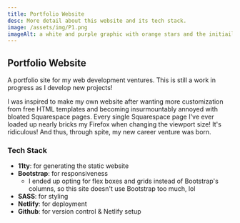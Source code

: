 ```yaml
---
title: Portfolio Website
desc: More detail about this website and its tech stack.
image: /assets/img/P1.png
imageAlt: a white and purple graphic with orange stars and the initiails MN
---
```


## <span>P</span>ortfolio Website

A portfolio site for my web development ventures. This is still a work in progress as I develop new projects!

I was inspired to make my own website after wanting more customization from free HTML templates and becoming insurmountably annoyed with bloated Squarespace pages. Every single Squarespace page I've ever loaded up nearly bricks my Firefox when changing the viewport size! It's ridiculous! And thus, through spite, my new career venture was born.

### Tech Stack

- **11ty**: for generating the static website
- **Bootstrap**: for responsiveness
  - I ended up opting for flex boxes and grids instead of Bootstrap's columns, so this site doesn't use Bootstrap too much, lol
- **SASS**: for styling
- **Netlify**: for deployment
- **Github**: for version control & Netlify setup
